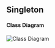 ## Singleton

#### Class Diagram 
![Class Diagram](https://github.com/jayavardhanravi/DesignPatterns/blob/master/Singleton/ClassDiagram.png)